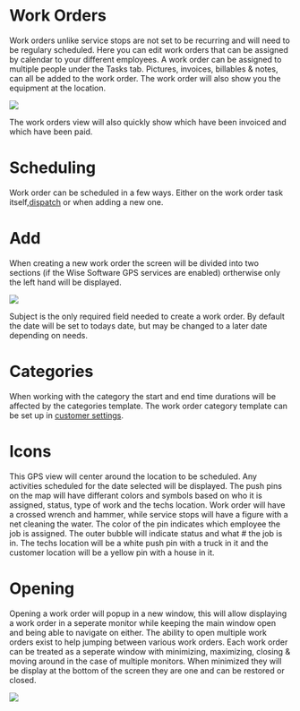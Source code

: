 # Work Orders

Work orders unlike service stops are not set to be recurring and will need to be regulary scheduled. Here you can edit work orders that can be assigned by calendar to your different employees. A work order can be assigned to multiple people under the Tasks tab. Pictures, invoices, billables & notes, can all be added to the work order. The work order will also show you the equipment at the location.

![](https://cdn.realsgii2.dev/wise-software-docs/image_45.86a24ed1.png)

The work orders view will also quickly show which have been invoiced and which have been paid.

# Scheduling

Work order can be scheduled in a few ways. Either on the work order task itself,[dispatch](https://docs.wisesoftwareinc.com/enterprise/scheduling/dispatch) or when adding a new one.



# Add

When creating a new work order the screen will be divided into two sections (if the Wise Software GPS services are enabled) ortherwise only the left hand will be displayed.

![](https://wiselibrary.blob.core.windows.net/docs/Windows/WorkOrderGps.png)

Subject is the only required field needed to create a work order. By default the date will be set to todays date, but may be changed to a later date depending on needs.

# Categories

When working with the category the start and end time durations will be affected by the categories template. The work order category template can be set up in [customer settings](https://docs.wisesoftwareinc.com/enterprise/customers/settings/work-order-categories).


# Icons
This GPS view will center around the location to be scheduled. Any activities scheduled for the date selected will be displayed. The push pins on the map will have differant colors and symbols based on who it is assigned, status, type of work and the techs location. Work order will have a crossed wrench and hammer, while service stops will have a figure with a net cleaning the water. The color of the pin indicates which employee the job is assigned. The outer bubble will indicate status and what # the job is in. The techs location will be a white push pin with a truck in it and the customer location will be a yellow pin with a house in it.

# Opening
Opening a work order will popup in a new window, this will allow displaying a work order in a seperate monitor while keeping the main window open and being able to navigate on either. The ability to open multiple work orders exist to help jumping between various work orders. Each work order can be treated as a seperate window with minimizing, maximizing, closing & moving around in the case of multiple monitors. When minimized they will be display at the bottom of the screen they are one and can be restored or closed. 

![](https://wiselibrary.blob.core.windows.net/docs/Windows/WorkOrderWindowTabs.png)







